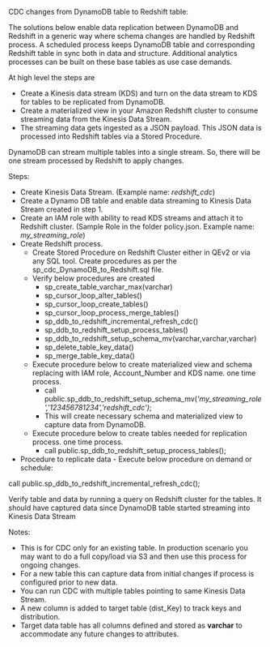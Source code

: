 ﻿CDC changes from DynamoDB table to Redshift table:

The solutions below enable data replication between DynamoDB and Redshift in a generic way where schema changes are handled by Redshift process. A scheduled process keeps DynamoDB table and corresponding Redshift table in sync both in data and structure. Additional analytics processes can be built on these base tables as use case demands.

At high level the steps are 

- Create a Kinesis data stream (KDS) and turn on the data stream to KDS for tables to be replicated from DynamoDB. 
- Create a materialized view in your Amazon Redshift cluster to consume streaming data from the Kinesis Data Stream.
- The streaming data gets ingested as a JSON payload. This JSON data is processed into Redshift tables via a Stored Procedure. 

DynamoDB can stream multiple tables into a single stream. So, there will be one stream processed by Redshift to apply changes.


Steps:

- Create Kinesis Data Stream. (Example name: *redshift\_cdc*) 
- Create a Dynamo DB table and enable data streaming to Kinesis Data Stream created in step 1. 
- Create an IAM role with ability to read KDS streams and attach it to Redshift cluster. (Sample Role in the folder policy.json. Example name: *my\_streaming\_role*)
- Create Redshift process. 
  - Create Stored Procedure on Redshift Cluster either in QEv2 or via any SQL tool. Create procedures as per the sp\_cdc\_DynamoDB\_to\_Redshift.sql file. 
  - Verify below procedures are created
    - sp\_create\_table\_varchar\_max(varchar)
    - sp\_cursor\_loop\_alter\_tables()
    - sp\_cursor\_loop\_create\_tables()
    - sp\_cursor\_loop\_process\_merge\_tables()
    - sp\_ddb\_to\_redshift\_incremental\_refresh\_cdc()
    - sp\_ddb\_to\_redshift\_setup\_process\_tables()
    - sp\_ddb\_to\_redshift\_setup\_schema\_mv(varchar,varchar,varchar)
    - sp\_delete\_table\_key\_data()
    - sp\_merge\_table\_key\_data()
  - Execute procedure below to create materialized view and schema replacing with IAM role, Account\_Number and KDS name. one time process.
    - call public.sp\_ddb\_to\_redshift\_setup\_schema\_mv(*'my\_streaming\_role','123456781234','redshift\_cdc')*;
    - This will create necessary schema and materialized view to capture data from DynamoDB.
  - Execute procedure below to create tables needed for replication process. one time process.
    - call public.sp\_ddb\_to\_redshift\_setup\_process\_tables();
- Procedure to replicate data -   Execute below procedure on demand or schedule:

call public.sp\_ddb\_to\_redshift\_incremental\_refresh\_cdc();

Verify table and data by running a query on Redshift cluster for the tables. It should have captured data since DynamoDB table started streaming into Kinesis Data Stream




Notes:

- This is for CDC only for an existing table. In production scenario you may want to do a full copy/load via S3 and then use this process for ongoing changes.
- For a new table this can capture data from initial changes if process is configured prior to new data.
- You can run CDC with multiple tables pointing to same Kinesis Data Stream.
- A new column is added to target table (dist\_Key) to track keys and distribution.
- Target data table has all columns defined and stored as **varchar** to accommodate any future changes to attributes. 

